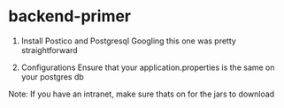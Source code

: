 # backend-primer

1. Install Postico and Postgresql
Googling this one was pretty straightforward

2. Configurations
Ensure that your application.properties is the same on your postgres db

Note: If you have an intranet, make sure thats on for the jars to download
